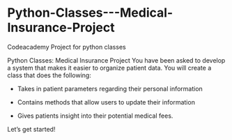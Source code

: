 # Python-Classes---Medical-Insurance-Project
Codeacademy Project for python classes

Python Classes: Medical Insurance Project 
You have been asked to develop a system that makes it easier to organize patient data. You will create a class that does the following:

  - Takes in patient parameters regarding their personal information
  
  - Contains methods that allow users to update their information
  
  - Gives patients insight into their potential medical fees. 


Let’s get started!
